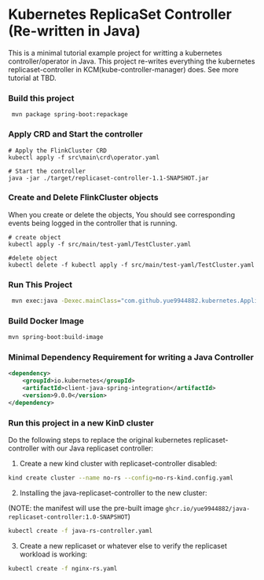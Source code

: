 # Kubernetes ReplicaSet Controller (Re-written in Java)


This is a minimal tutorial example project for writting a kubernetes 
controller/operator in Java. This project re-writes everything the 
kubernetes replicaset-controller in KCM(kube-controller-manager) does.
See more tutorial at TBD.

### Build this project

```shell script
 mvn package spring-boot:repackage
```

### Apply CRD and Start the controller

```shell script
# Apply the FlinkCluster CRD
kubectl apply -f src\main\crd\operator.yaml

# Start the controller
java -jar ./target/replicaset-controller-1.1-SNAPSHOT.jar
```

### Create and Delete FlinkCluster objects

When you create or delete the objects, You should see corresponding events being logged in the controller that is running.
```shell script
# create object
kubectl apply -f src/main/test-yaml/TestCluster.yaml

#delete object
kubectl delete -f kubectl apply -f src/main/test-yaml/TestCluster.yaml
```

### Run This Project

```bash
 mvn exec:java -Dexec.mainClass="com.github.yue9944882.kubernetes.Application"
```

### Build Docker Image

```bash
mvn spring-boot:build-image
```

### Minimal Dependency Requirement for writing a Java Controller

```xml
<dependency>
    <groupId>io.kubernetes</groupId>
    <artifactId>client-java-spring-integration</artifactId>
    <version>9.0.0</version>
</dependency>
```


### Run this project in a new KinD cluster

Do the following steps to replace the original kubernetes replicaset-controller 
with our Java replicaset controller:


1. Create a new kind cluster with replicaset-controller disabled:

```bash
kind create cluster --name no-rs --config=no-rs-kind.config.yaml
```

2. Installing the java-replicaset-controller to the new cluster:

(NOTE: the manifest will use the pre-built image `ghcr.io/yue9944882/java-replicaset-controller:1.0-SNAPSHOT`)

```bash
kubectl create -f java-rs-controller.yaml
```

3. Create a new replicaset or whatever else to verify the replicaset workload is working:

```bash
kubectl create -f nginx-rs.yaml
```